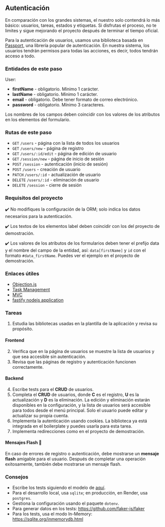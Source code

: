 ## Autenticación

En comparación con los grandes sistemas, el nuestro solo contendrá lo más básico: usuarios, tareas, estados y etiquetas. Si disfrutas el proceso, no te limites y sigue mejorando el proyecto después de terminar el tiempo oficial.

Para la autenticación de usuarios, usamos una biblioteca basada en [Passport](http://www.passportjs.org/), una librería popular de autenticación. En nuestra sistema, los usuarios tendrán permisos para todas las acciones, es decir, todos tendrán acceso a todo.

### Entidades de este paso

User:
- **firstName** - obligatorio. Mínimo 1 carácter.
- **lastName** - obligatorio. Mínimo 1 carácter.
- **email** - obligatorio. Debe tener formato de correo electrónico.
- **password** - obligatorio. Mínimo 3 caracteres.

Los nombres de los campos deben coincidir con los valores de los atributos en los elementos del formulario.

### Rutas de este paso

* `GET` `/users` - página con la lista de todos los usuarios
* `GET` `/users/new` - página de registro
* `GET` `/users/:id/edit` - página de edición de usuario
* `GET` `/session/new` - página de inicio de sesión
* `POST` `/session` - autenticación (inicio de sesión)
* `POST` `/users` - creación de usuario
* `PATCH` `/users/:id` - actualización de usuario
* `DELETE` `/users/:id` - eliminación de usuario
* `DELETE` `/session` - cierre de sesión


### Requisitos del proyecto

✔️ No modifiques la configuración de la ORM; solo indica los datos necesarios para la autenticación.

✔️ Los textos de los elementos label deben coincidir con los del proyecto de demostración.

✔️ Los valores de los atributos de los formularios deben tener el prefijo data y el nombre del campo de la entidad, así: `data[firstName]` y `id` con el formato `#data_firstName`. Puedes ver el ejemplo en el proyecto de demostración.


### Enlaces útiles

* [Objection.js](https://vincit.github.io/objection.js/guide/relations.html)
* [Task Management](https://en.wikipedia.org/wiki/Task_management)
* [MVC](https://ru.wikipedia.org/wiki/Model-View-Controller)
* [fastify nodejs application](https://github.com/hexlet-boilerplates/fastify-nodejs-application)


### Tareas

1. Estudia las bibliotecas usadas en la plantilla de la aplicación y revisa su propósito.

#### Frontend

2. Verifica que en la página de usuarios se muestre la lista de usuarios y que sea accesible sin autenticación.
3. Revisa que las páginas de registro y autenticación funcionen correctamente.


#### Backend

4. Escribe tests para el **CRUD** de usuarios.
5. Completa el **CRUD** de usuarios, donde **C** es el registro, **U** es la actualización y **D** es la eliminación. La edición y eliminación estarán disponibles en la configuración, y la lista de usuarios será accesible para todos desde el menú principal. Solo el usuario puede editar y actualizar su propia cuenta.
6. Implementa la autenticación usando cookies. La biblioteca ya está integrada en el boilerplate y puedes usarla para esta tarea.
1. Implementa redirecciones como en el proyecto de demostración.


#### Mensajes Flash 💬

En caso de errores de registro o autenticación, debe mostrarse un **mensaje flash** amigable para el usuario.
Después de completar una operación exitosamente, también debe mostrarse un mensaje flash.

### Consejos

- Escribe los tests siguiendo el modelo de [aquí](https://github.com/hexlet-boilerplates/fastify-nodejs-application/tree/main/__tests__).
- Para el desarrollo local, usa `sqlite`; en producción, en Render, usa `postgres`.
- Gestiona la configuración usando el paquete `dotenv`.
- Para generar datos en los tests: https://github.com/faker-js/faker
- Para los tests, usa el modo In-Memory: https://sqlite.org/inmemorydb.html

